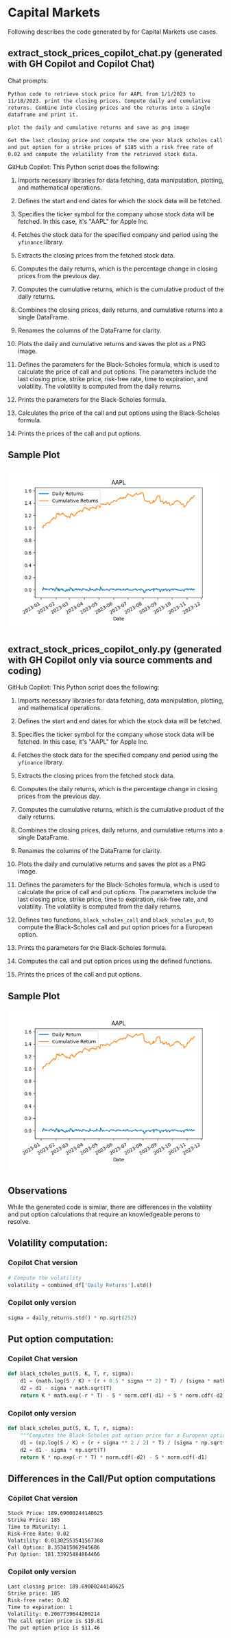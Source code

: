 # Capital Markets

Following describes the code generated by for Capital Markets use cases.

## extract_stock_prices_copilot_chat.py (generated with GH Copilot and Copilot Chat)

Chat prompts:
``` 
Python code to retrieve stock price for AAPL from 1/1/2023 to 11/18/2023. print the closing prices. Compute daily and cumulative returns. Combine into closing prices and the returns into a single dataframe and print it.
```

``` 
plot the daily and cumulative returns and save as png image
```


``` 
Get the last closing price and compute the one year black scholes call and put option for a strike prices of $185 with a risk free rate of 0.02 and compute the volatility from the retrieved stock data.
```

GitHub Copilot: This Python script does the following:

1. Imports necessary libraries for data fetching, data manipulation, plotting, and mathematical operations.

2. Defines the start and end dates for which the stock data will be fetched.

3. Specifies the ticker symbol for the company whose stock data will be fetched. In this case, it's "AAPL" for Apple Inc.

4. Fetches the stock data for the specified company and period using the `yfinance` library.

5. Extracts the closing prices from the fetched stock data.

6. Computes the daily returns, which is the percentage change in closing prices from the previous day.

7. Computes the cumulative returns, which is the cumulative product of the daily returns.

8. Combines the closing prices, daily returns, and cumulative returns into a single DataFrame.

9. Renames the columns of the DataFrame for clarity.

10. Plots the daily and cumulative returns and saves the plot as a PNG image.

11. Defines the parameters for the Black-Scholes formula, which is used to calculate the price of call and put options. The parameters include the last closing price, strike price, risk-free rate, time to expiration, and volatility. The volatility is computed from the daily returns.

12. Prints the parameters for the Black-Scholes formula.

13. Calculates the price of the call and put options using the Black-Scholes formula.

14. Prints the prices of the call and put options.


## Sample Plot
![Sample Plot](./images/stock_returns.png)

## extract_stock_prices_copilot_only.py (generated with GH Copilot only via source comments and coding)
GitHub Copilot: This Python script does the following:

1. Imports necessary libraries for data fetching, data manipulation, plotting, and mathematical operations.

2. Defines the start and end dates for which the stock data will be fetched.

3. Specifies the ticker symbol for the company whose stock data will be fetched. In this case, it's "AAPL" for Apple Inc.

4. Fetches the stock data for the specified company and period using the `yfinance` library.

5. Extracts the closing prices from the fetched stock data.

6. Computes the daily returns, which is the percentage change in closing prices from the previous day.

7. Computes the cumulative returns, which is the cumulative product of the daily returns.

8. Combines the closing prices, daily returns, and cumulative returns into a single DataFrame.

9. Renames the columns of the DataFrame for clarity.

10. Plots the daily and cumulative returns and saves the plot as a PNG image.

11. Defines the parameters for the Black-Scholes formula, which is used to calculate the price of call and put options. The parameters include the last closing price, strike price, time to expiration, risk-free rate, and volatility. The volatility is computed from the daily returns.

12. Defines two functions, `black_scholes_call` and `black_scholes_put`, to compute the Black-Scholes call and put option prices for a European option.

13. Prints the parameters for the Black-Scholes formula.

14. Computes the call and put option prices using the defined functions.

15. Prints the prices of the call and put options.

## Sample Plot
![Sample Plot](./images/stock_returns2.png)

## Observations
While the generated code is similar, there are differences in the volatility and put option calculations that require an knowledgeable perons to resolve.

## Volatility computation:
### Copilot Chat version
```python
# Compute the volatility
volatility = combined_df['Daily Returns'].std()
```

### Copilot only version
```python
sigma = daily_returns.std() * np.sqrt(252)
```

## Put option computation:
### Copilot Chat version
```python
def black_scholes_put(S, K, T, r, sigma):
    d1 = (math.log(S / K) + (r + 0.5 * sigma ** 2) * T) / (sigma * math.sqrt(T))
    d2 = d1 - sigma * math.sqrt(T)
    return K * math.exp(-r * T) - S * norm.cdf(-d1) + S * norm.cdf(-d2)
```

### Copilot only version
```python
def black_scholes_put(S, K, T, r, sigma):
    """Computes the Black-Scholes put option price for a European option."""
    d1 = (np.log(S / K) + (r + sigma ** 2 / 2) * T) / (sigma * np.sqrt(T))
    d2 = d1 - sigma * np.sqrt(T)
    return K * np.exp(-r * T) * norm.cdf(-d2) - S * norm.cdf(-d1)
```

## Differences in the Call/Put option computations
### Copilot Chat version
```
Stock Price: 189.69000244140625
Strike Price: 185
Time to Maturity: 1
Risk-Free Rate: 0.02
Volatility: 0.01302553541567368
Call Option: 8.353415062945686
Put Option: 181.33925484864466
```

### Copilot only version
```
Last closing price: 189.69000244140625
Strike price: 185
Risk-free rate: 0.02
Time to expiration: 1
Volatility: 0.2067739644200214
The call option price is $19.81
The put option price is $11.46
```



